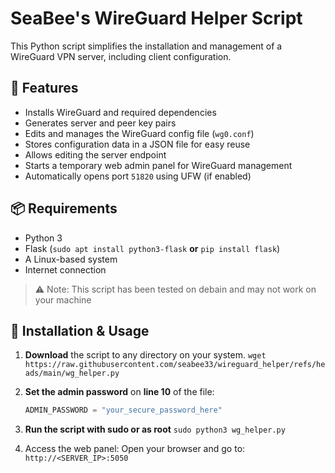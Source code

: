 # SeaBee's WireGuard Helper Script

This Python script simplifies the installation and management of a WireGuard VPN server, including client configuration.

## 🔧 Features

- Installs WireGuard and required dependencies
- Generates server and peer key pairs
- Edits and manages the WireGuard config file (`wg0.conf`)
- Stores configuration data in a JSON file for easy reuse
- Allows editing the server endpoint
- Starts a temporary web admin panel for WireGuard management
- Automatically opens port `51820` using UFW (if enabled)

## 📦 Requirements

- Python 3
- Flask (`sudo apt install python3-flask` **or** `pip install flask`)
- A Linux-based system
- Internet connection

> ⚠️ Note: This script has been tested on debain and may not work on your machine

## 🚀 Installation & Usage

1. **Download** the script to any directory on your system. `wget https://raw.githubusercontent.com/seabee33/wireguard_helper/refs/heads/main/wg_helper.py`

2. **Set the admin password** on **line 10** of the file:
    ```python
    ADMIN_PASSWORD = "your_secure_password_here"
    ```
3. **Run the script with sudo or as root** `sudo python3 wg_helper.py`

4. Access the web panel: Open your browser and go to: `http://<SERVER_IP>:5050`

